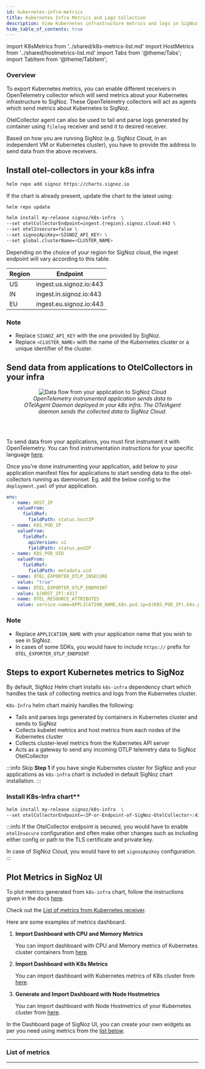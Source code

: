 ```yaml
---
id: kubernetes-infra-metrics
title: Kubernetes Infra Metrics and Logs Collection
description: View Kubernetes infrastructure metrics and logs in SigNoz
hide_table_of_contents: true
---
```


import K8sMetrics from '../shared/k8s-metrics-list.md'
import HostMetrics from '../shared/hostmetrics-list.md'
import Tabs from '@theme/Tabs';
import TabItem from '@theme/TabItem';

### Overview
To export Kubernetes metrics, you can enable different receivers in OpenTelemetry
collector which will send metrics about your Kubernetes infrastructure
to SigNoz. These OpenTelemetry collectors will act as agents which send
metrics about Kubernetes to SigNoz.

OtelCollector agent can also be used to tail and parse logs generated by
container using `filelog` receiver and send it to desired receiver.

Based on how you are running SigNoz (e.g. SigNoz Cloud, in an independent VM or Kubernetes cluster),
you have to provide the address to send data from the above receivers.

<Tabs>
  <TabItem value="clous" label="SigNoz Cloud" default>


## Install otel-collectors in your k8s infra

   ```bash
   helm repo add signoz https://charts.signoz.io
   ```
   If the chart is already present, update the chart to the latest using:
   ```
   helm repo update
   ```

   ```bash
   helm install my-release signoz/k8s-infra  \
  --set otelCollectorEndpoint=ingest.{region}.signoz.cloud:443 \
  --set otelInsecure=false \
  --set signozApiKey=<SIGNOZ_API_KEY> \
  --set global.clusterName=<CLUSTER_NAME>
  ```

  Depending on the choice of your region for SigNoz cloud, the ingest endpoint will vary according to this table.

  | Region	| Endpoint |
  | --- | --- |
  | US | ingest.us.signoz.io:443 |
  | IN | ingest.in.signoz.io:443 |
  | EU | ingest.eu.signoz.io:443 |
  
### Note
- Replace `SIGNOZ_API_KEY` with the one provided by SigNoz.
- Replace `<CLUSTER_NAME>` with the name of the Kubernetes cluster or a unique identifier of the
  cluster.


## Send data from applications to OtelCollectors in your infra

<figure data-zoomable align='center'>
    <img src="/img/docs/data-flow-2x.webp" alt="Data flow from your application to SigNoz Cloud"/>
    <figcaption><i>OpenTelemetry instrumented application sends data to OTelAgent Daemon deployed in your k8s infra. The OTelAgent daemon sends the collected data to SigNoz Cloud.</i></figcaption>
</figure>

<br></br>

To send data from your applications, you must first instrument it with OpenTelemetry. You can find instrumentation instructions for your specific language [here](https://signoz.io/docs/instrumentation/). 


Once you're done instrumenting your application, add below to your application manifest files for applications to start sending data to the otel-collectors running as daemonset. Eg. add the below config to the `deployment.yaml` of your application.

```YAML
env:
  - name: HOST_IP
    valueFrom:
      fieldRef:
        fieldPath: status.hostIP
  - name: K8S_POD_IP
    valueFrom:
      fieldRef:
        apiVersion: v1
        fieldPath: status.podIP
  - name: K8S_POD_UID
    valueFrom:
      fieldRef:
        fieldPath: metadata.uid
  - name: OTEL_EXPORTER_OTLP_INSECURE
    value: "true"
  - name: OTEL_EXPORTER_OTLP_ENDPOINT
    value: $(HOST_IP):4317
  - name: OTEL_RESOURCE_ATTRIBUTES
    value: service.name=APPLICATION_NAME,k8s.pod.ip=$(K8S_POD_IP),k8s.pod.uid=$(K8S_POD_UID)
  ```
  
### Note
  - Replace `APPLICATION_NAME` with your application name that you wish to see in SigNoz.
  - In cases of some SDKs, you would have to include `https://` prefix for `OTEL_EXPORTER_OTLP_ENDPOINT`

<!-- ## Plot Metrics in SigNoz UI

To plot metrics generated from `k8s-infra` chart, follow the instructions given in the docs [here][4].

Check out the [List of metrics from Kubernetes receiver][3]. Here are few examples of commonly used metrics dashboard.

1. **Import Dashboard with CPU and Memory Metrics**

You can import dashboard with CPU and Memory metrics of Kubernetes cluster
   containers from [here][5].

2. **Import Dashboard with K8s Metrics**

   You can import dashboard with Kubernetes metrics of K8s cluster from [here][6].

3. **Generate and Import Dashboard with Node Hostmetrics**

   You can import dashboard with Node Hostmetrics of your Kubernetes cluster from
   [here][7].


In the Dashboard page of SigNoz UI, you can create your own widgets as per you
need using metrics from the [list below][3].

---

### List of metrics

<K8sMetrics />

<HostMetrics name="Node Hostmetrics"/> -->

<!-- ---
[1]: https://github.com/SigNoz/otel-collector-k8s/blob/main/agent/infra-metrics.yaml#L47
[2]: https://github.com/SigNoz/otel-collector-k8s/blob/main/deployment/all-in-one.yaml#L19
[3]: #list-of-metrics
[4]: https://signoz.io/docs/userguide/dashboards/
[5]: https://github.com/SigNoz/dashboards/raw/main/k8s-infra-metrics/cpu-memory-metrics.json
[6]: https://github.com/SigNoz/dashboards/raw/main/k8s-infra-metrics/kubernetes-metrics.json
[7]: https://github.com/SigNoz/dashboards/raw/main/hostmetrics/hostmetrics-k8s.json -->

</TabItem>

<TabItem value="self-host" label="Self-Host">

## Steps to export Kubernetes metrics to SigNoz
  
By default, SigNoz Helm chart installs `k8s-infra` dependency chart which handles the task of collecting metrics and logs from the Kubernetes cluster.

`K8s-Infra` helm chart mainly handles the following:
- Tails and parses logs generated by containers in Kubernetes cluster and sends to SigNoz
- Collects kubelet metrics and host metrics from each nodes of the Kubernetes cluster
- Collects cluster-level metrics from the Kubernetes API server
- Acts as a gateway to send any incoming OTLP telemetry data to SigNoz OtelCollector

:::info
Skip **Step 1** if you have single Kubernetes cluster for SigNoz and your applications
as `k8s-infra` chart is included in default SigNoz chart installation.
:::

### Install K8s-Infra chart**

```bash
helm install my-release signoz/k8s-infra  \
--set otelCollectorEndpoint=<IP-or-Endpoint-of-SigNoz-OtelCollector>:4317
```

:::info
If the OtelCollector endpoint is secured, you would have to enable `otelInsecure`
configuration and often make other changes such as including either config
or path to the TLS certificate and private key.

In case of SigNoz Cloud, you would have to set `signozApiKey` configuration.
:::


</TabItem>
</Tabs>

## Plot Metrics in SigNoz UI

To plot metrics generated from `k8s-infra` chart, follow the instructions given in the docs [here][4].

Check out the [List of metrics from Kubernetes receiver][3].

Here are some examples of metrics dashboard.

1. **Import Dashboard with CPU and Memory Metrics**

   You can import dashboard with CPU and Memory metrics of Kubernetes cluster
   containers from [here][5].

2. **Import Dashboard with K8s Metrics**

   You can import dashboard with Kubernetes metrics of K8s cluster from [here][6].

3. **Generate and Import Dashboard with Node Hostmetrics**

   You can import dashboard with Node Hostmetrics of your Kubernetes cluster from
   [here][7].

In the Dashboard page of SigNoz UI, you can create your own widgets as per you
need using metrics from the [list below][3].

---

### List of metrics

<K8sMetrics />

<HostMetrics name="Node Hostmetrics"/>

---

[1]: https://github.com/SigNoz/otel-collector-k8s/blob/main/agent/infra-metrics.yaml#L47
[2]: https://github.com/SigNoz/otel-collector-k8s/blob/main/deployment/all-in-one.yaml#L19
[3]: #list-of-metrics
[4]: https://signoz.io/docs/userguide/dashboards/
[5]: https://github.com/SigNoz/dashboards/raw/main/k8s-infra-metrics/cpu-memory-metrics.json
[6]: https://github.com/SigNoz/dashboards/raw/main/k8s-infra-metrics/kubernetes-metrics.json
[7]: https://github.com/SigNoz/dashboards/raw/main/hostmetrics/hostmetrics-k8s.json